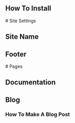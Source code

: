 <article>
<github-md>
  
# How To Install
  
  
</github-md>
</article>
 
 
 
<article>
<github-md>
# Site Settings
  
## Site Name
  
## Footer
  
  
  
</github-md>
</article>
 


 
<article>
<github-md>
# Pages
  
## Documentation
  
## Blog
  
### How To Make A Blog Post
  
  
  
</github-md>
</article>
 
